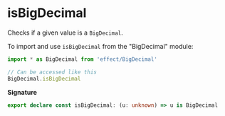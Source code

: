 # isBigDecimal

Checks if a given value is a `BigDecimal`.

To import and use `isBigDecimal` from the "BigDecimal" module:

```ts
import * as BigDecimal from 'effect/BigDecimal'

// Can be accessed like this
BigDecimal.isBigDecimal
```

**Signature**

```ts
export declare const isBigDecimal: (u: unknown) => u is BigDecimal
```

